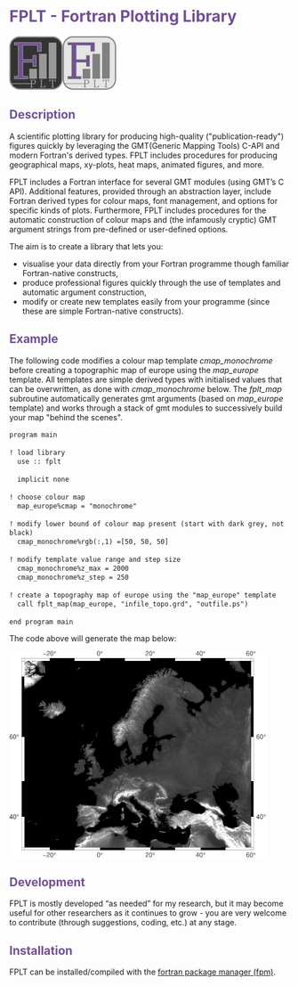 # <span style="color:#734f96">FPLT - Fortran Plotting Library</span>

![image info](./doc/logo/FPLT.png)

## <span style="color:#734f96">Description</span>

A scientific plotting library for producing high-quality ("publication-ready") figures quickly by leveraging the GMT(Generic Mapping Tools) C-API and modern Fortran's derived types. FPLT includes procedures for producing geographical maps, xy-plots, heat maps, animated figures, and more.

FPLT includes a Fortran interface for several GMT modules (using GMT’s C API). Additional features, provided through an abstraction layer, include Fortran derived types for colour maps, font management, and options for specific kinds of plots. Furthermore, FPLT includes procedures for the automatic construction of colour maps and (the infamously cryptic) GMT argument strings from pre-defined or user-defined options.

The aim is to create a library that lets you:

 - visualise your data directly from your Fortran programme though familiar Fortran-native constructs,
 - produce professional figures quickly through the use of templates and automatic argument construction,
 - modify or create new templates easily from your programme (since these are simple Fortran-native constructs).

## <span style="color:#734f96">Example</span>

The following code modifies a colour map template *cmap_monochrome* before creating a topographic map of europe using the *map_europe* template. All templates are simple derived types with initialised values that can be overwritten, as done with *cmap_monochrome* below. The *fplt_map* subroutine automatically generates gmt arguments (based on  *map_europe* template) and works through a stack of gmt modules to successively build your map "behind the scenes".

```
program main

! load library
  use :: fplt

  implicit none

! choose colour map
  map_europe%cmap = "monochrome"

! modify lower bound of colour map present (start with dark grey, not black)
  cmap_monochrome%rgb(:,1) =[50, 50, 50]

! modify template value range and step size
  cmap_monochrome%z_max = 2000
  cmap_monochrome%z_step = 250

! create a topography map of europe using the "map_europe" template
  call fplt_map(map_europe, "infile_topo.grd", "outfile.ps")

end program main
```

The code above will generate the map below:

![image info](./doc/map_europe.png)

## <span style="color:#734f96">Development</span>

FPLT is mostly developed “as needed” for my research, but it may become useful for other researchers as it continues to grow - you are very welcome to contribute (through suggestions, coding, etc.) at any stage.

## <span style="color:#734f96">Installation</span>

FPLT can be installed/compiled with the [fortran package manager (fpm)](https://github.com/fortran-lang/fpm).
